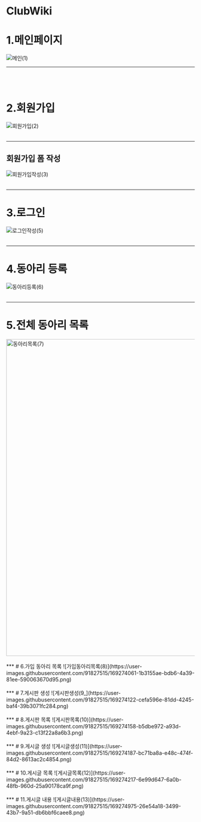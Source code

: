 # ClubWiki

# 1.메인페이지
![메인(1)](https://user-images.githubusercontent.com/91827515/169273620-437debfc-7669-416d-b3f0-5cd5d5da57ec.png)
***
<br/><br/>
# 2.회원가입
![회원가입(2)](https://user-images.githubusercontent.com/91827515/169273712-152845d7-1315-4c00-9eaa-8318f791ebf7.png)
<br/><br/>
***
## 회원가입 폼 작성
![회원가입작성(3)](https://user-images.githubusercontent.com/91827515/169273805-c1011d9d-8f81-4524-9aef-848da4dc1d09.png)
<br/><br/>
***
# 3.로그인
![로그인작성(5)](https://user-images.githubusercontent.com/91827515/169273928-70c89e61-8649-4b4b-8377-7fef04aa3d67.png)
<br/><br/>
***
# 4.동아리 등록
![동아리등록(6)](https://user-images.githubusercontent.com/91827515/169273961-a182d43f-564d-45e6-9efb-27d54e3894d3.png)
<br/><br/>
***
# 5.전체 동아리 목록
<img width="845" alt="동아리목록(7)" src="https://user-images.githubusercontent.com/91827515/169275091-495f1030-c35f-49cf-9f24-7ff9f1a7f6b3.png"/>
<br/><br/>
***
# 6.가입 동아리 목록
![가입동아리목록(8)](https://user-images.githubusercontent.com/91827515/169274061-1b3155ae-bdb6-4a39-81ee-590063670d95.png)
<br/><br/>
***
# 7.게시판 생성
![게시판생성(9_](https://user-images.githubusercontent.com/91827515/169274122-cefa596e-81dd-4245-baf4-39b3071fc284.png)
<br/><br/>
***
# 8.게시판 목록
![게시판목록(10)](https://user-images.githubusercontent.com/91827515/169274158-b5dbe972-a93d-4ebf-9a23-c13f22a8a6b3.png)
<br/><br/>
***
# 9.게시글 생성
![게시글생성(11)](https://user-images.githubusercontent.com/91827515/169274187-bc71ba8a-e48c-474f-84d2-8613ac2c4854.png)
<br/><br/>
***
# 10.게시글 목록
![게시글목록(12)](https://user-images.githubusercontent.com/91827515/169274217-6e99d647-6a0b-48fb-960d-25a90178ca9f.png)
<br/><br/>
***
# 11.게시글 내용
![게시글내용(13)](https://user-images.githubusercontent.com/91827515/169274975-26e54a18-3499-43b7-9a51-db6bbf6caee8.png)

